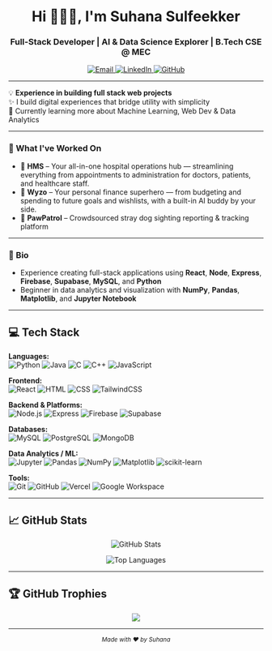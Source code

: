 <h1 align="center">Hi 🙋🏻‍♀️, I'm Suhana Sulfeekker</h1>
<h3 align="center">Full-Stack Developer | AI & Data Science Explorer | B.Tech CSE @ MEC</h3>

<p align="center">
  <a href="mailto:suhanasulfeekker04@gmail.com">
    <img src="https://img.shields.io/badge/Gmail-D14836?style=flat&logo=gmail&logoColor=white" alt="Email">
  </a>
  <a href="https://www.linkedin.com/in/suhana-sulfeekker-b311b8255" target="_blank">
    <img src="https://img.shields.io/badge/LinkedIn-0077B5?style=flat&logo=linkedin&logoColor=white" alt="LinkedIn">
  </a>
  <a href="https://github.com/Suhana-Sulfeekker" target="_blank">
    <img src="https://img.shields.io/badge/GitHub-100000?style=flat&logo=github&logoColor=white" alt="GitHub">
  </a>
</p>

---

💡 **Experience in building full stack web projects**  
✨ I build digital experiences that bridge utility with simplicity  
🌱 Currently learning more about Machine Learning, Web Dev & Data Analytics

---

### 🔭 What I've Worked On

- 🏥 **HMS** – Your all-in-one hospital operations hub — streamlining everything from appointments to administration for doctors, patients, and healthcare staff.  
- 💸 **Wyzo** – Your personal finance superhero — from budgeting and spending to future goals and wishlists, with a built-in AI buddy by your side.  
- 🐾 **PawPatrol** – Crowdsourced stray dog sighting reporting & tracking platform 

---

### 🧠 Bio

- Experience creating full-stack applications using **React**, **Node**, **Express**, **Firebase**, **Supabase**, **MySQL**, and **Python**  
- Beginner in data analytics and visualization with **NumPy**, **Pandas**, **Matplotlib**, and **Jupyter Notebook**

---

## 💻 Tech Stack

**Languages:**  
![Python](https://img.shields.io/badge/Python-%233776AB.svg?style=flat-square&logo=python&logoColor=white)
![Java](https://img.shields.io/badge/Java-%23ED8B00.svg?style=flat-square&logo=java&logoColor=white)
![C](https://img.shields.io/badge/C-%2300599C.svg?style=flat-square&logo=c&logoColor=white)
![C++](https://img.shields.io/badge/C++-%2300599C.svg?style=flat-square&logo=c%2B%2B&logoColor=white)
![JavaScript](https://img.shields.io/badge/JavaScript-%23F7DF1E.svg?style=flat-square&logo=javascript&logoColor=black)

**Frontend:**  
![React](https://img.shields.io/badge/React-%2320232a.svg?style=flat-square&logo=react&logoColor=%2361DAFB)
![HTML](https://img.shields.io/badge/HTML5-%23E34F26.svg?style=flat-square&logo=html5&logoColor=white)
![CSS](https://img.shields.io/badge/CSS3-%231572B6.svg?style=flat-square&logo=css3&logoColor=white)
![TailwindCSS](https://img.shields.io/badge/TailwindCSS-%2338B2AC.svg?style=flat-square&logo=tailwind-css&logoColor=white)

**Backend & Platforms:**  
![Node.js](https://img.shields.io/badge/Node.js-%2343853D.svg?style=flat-square&logo=node.js&logoColor=white)
![Express](https://img.shields.io/badge/Express.js-%23404d59.svg?style=flat-square&logo=express&logoColor=%2361DAFB)
![Firebase](https://img.shields.io/badge/Firebase-%23039BE5.svg?style=flat-square&logo=firebase)
![Supabase](https://img.shields.io/badge/Supabase-3ECF8E?style=flat-square&logo=supabase&logoColor=white)

**Databases:**  
![MySQL](https://img.shields.io/badge/MySQL-%234479A1.svg?style=flat-square&logo=mysql&logoColor=white)
![PostgreSQL](https://img.shields.io/badge/PostgreSQL-%23316192.svg?style=flat-square&logo=postgresql&logoColor=white)
![MongoDB](https://img.shields.io/badge/MongoDB-%234ea94b.svg?style=flat-square&logo=mongodb&logoColor=white)

**Data Analytics / ML:**  
![Jupyter](https://img.shields.io/badge/Jupyter-F37626.svg?style=flat-square&logo=jupyter&logoColor=white)
![Pandas](https://img.shields.io/badge/Pandas-%23150458.svg?style=flat-square&logo=pandas&logoColor=white)
![NumPy](https://img.shields.io/badge/NumPy-%23013243.svg?style=flat-square&logo=numpy&logoColor=white)
![Matplotlib](https://img.shields.io/badge/Matplotlib-%23ffffff.svg?style=flat-square&logo=Matplotlib&logoColor=black)
![scikit-learn](https://img.shields.io/badge/scikit--learn-%23F7931E.svg?style=flat-square&logo=scikit-learn&logoColor=white)

**Tools:**  
![Git](https://img.shields.io/badge/Git-%23F05033.svg?style=flat-square&logo=git&logoColor=white)
![GitHub](https://img.shields.io/badge/GitHub-%23121011.svg?style=flat-square&logo=github&logoColor=white)
![Vercel](https://img.shields.io/badge/Vercel-%23000000.svg?style=flat-square&logo=vercel&logoColor=white)
![Google Workspace](https://img.shields.io/badge/Google_Workspace-4285F4?style=flat-square&logo=google-workspace&logoColor=white)

---

## 📈 GitHub Stats

<p align="center">
  <img src="https://github-readme-stats.vercel.app/api?username=Suhana-Sulfeekker&theme=radical&show_icons=true&count_private=true" alt="GitHub Stats" />
</p>
<p align="center">
  <img src="https://github-readme-stats.vercel.app/api/top-langs/?username=Suhana-Sulfeekker&theme=radical&layout=compact" alt="Top Languages" />
</p>

---

## 🏆 GitHub Trophies

<p align="center">
  <img src="https://github-profile-trophy.vercel.app/?username=Suhana-Sulfeekker&theme=algolia&no-bg=true&margin-w=10&column=6" />
</p>

---

<p align="center">
  <sub><em>Made with ❤️ by Suhana</em></sub>
</p>
